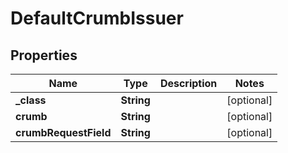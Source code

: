 

# DefaultCrumbIssuer

## Properties

Name | Type | Description | Notes
------------ | ------------- | ------------- | -------------
**_class** | **String** |  |  [optional]
**crumb** | **String** |  |  [optional]
**crumbRequestField** | **String** |  |  [optional]




